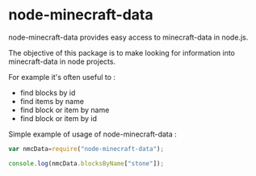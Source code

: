 # node-minecraft-data

node-minecraft-data provides easy access to minecraft-data in node.js.

The objective of this package is to make looking for information into minecraft-data in node projects.

For example it's often useful to : 

* find blocks by id
* find items by name
* find block or item by name
* find block or item by id

Simple example of usage of node-minecraft-data : 

```js
var nmcData=require("node-minecraft-data");

console.log(nmcData.blocksByName["stone"]);
```